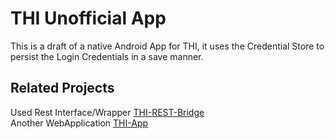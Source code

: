 # THI Unofficial App

This is a draft of a native Android App for THI,
it uses the Credential Store to persist the Login Credentials in a save manner.

## Related Projects
Used Rest Interface/Wrapper [THI-REST-Bridge](https://github.com/cs8898/THI-REST-Bridge)  
Another WebApplication [THI-App](https://github.com/M4GNV5/THI-App)

